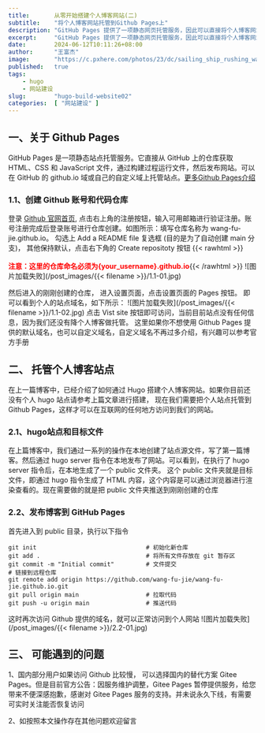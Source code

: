 ```yaml
---
title:       从零开始搭建个人博客网站(二)
subtitle:    "将个人博客网站托管到Github Pages上"
description: "GitHub Pages 提供了一项静态网页托管服务，因此可以直接将个人博客网站托管到Github Pages，它可以为个人网站提供免费二级域名供访问。它可以从 GitHub 上的仓库获取 HTML、CSS 和 JavaScript 文件，通过构建过程运行文件，然后发布网站"
excerpt:     "GitHub Pages 提供了一项静态网页托管服务，因此可以直接将个人博客网站托管到Github Pages，它可以为个人网站提供免费二级域名供访问。它可以从 GitHub 上的仓库获取 HTML、CSS 和 JavaScript 文件，通过构建过程运行文件，然后发布网站"
date:        2024-06-12T10:11:26+08:00
author:      "王富杰"
image:       "https://c.pxhere.com/photos/23/dc/sailing_ship_rushing_water_river_ship_vessel_sailboat_shore_transport-1082029.jpg!d"
published:   true
tags:
    - hugo
    - 网站建设
slug:        "hugo-build-website02"
categories:  [ "网站建设" ]
---
```


## 一、关于 Github Pages
GitHub Pages 是一项静态站点托管服务。它直接从 GitHub 上的仓库获取 HTML、CSS 和 JavaScript 文件，通过构建过程运行文件，然后发布网站。可以在 GitHub 的 github.io 域或自己的自定义域上托管站点。[更多Github Pages介绍](https://docs.github.com/zh/pages/getting-started-with-github-pages/about-github-pages)

### 1.1、创建 Github 账号和代码仓库
登录 [Github 官网首页](https://github.com/), 点击右上角的注册按钮，输入可用邮箱进行验证注册。账号注册完成后登录账号进行仓库创建。如图所示：填写仓库名称为 wang-fu-jie.github.io。 勾选上 Add a README file 复选框 (目的是为了自动创建 main 分支)， 其他保持默认，点击右下角的 Create repositoty 按钮
{{< rawhtml >}}<br><br><span style="font-weight: 700; color: red">注意：这里的仓库命名必须为{your_username}.github.io</span>{{< /rawhtml >}}
![图片加载失败](/post_images/{{< filename >}}/1.1-01.jpg)

然后进入的刚刚创建的仓库， 进入设置页面，点击设置页面的 Pages 按钮。 即可以看到个人的站点域名，如下所示：
![图片加载失败](/post_images/{{< filename >}}/1.1-02.jpg)
点击 Vist site 按钮即可访问，当前目前站点没有任何信息，因为我们还没有降个人博客做托管。 这里如果你不想使用 Github Pages 提供的默认域名，也可以自定义域名，自定义域名不再过多介绍，有兴趣可以参考官方手册

## 二、 托管个人博客站点
在上一篇博客中，已经介绍了如何通过 Hugo 搭建个人博客网站。如果你目前还没有个人 hugo 站点请参考上篇文章进行搭建， 现在我们需要把个人站点托管到 Github Pages，这样才可以在互联网的任何地方访问到我们的网站。

### 2.1、hugo站点和目标文件
在上篇博客中，我们通过一系列的操作在本地创建了站点源文件，写了第一篇博客。然后通过 hugo server 指令在本地发布了网站。可以看到，在执行了 hugo server 指令后，在本地生成了一个 public 文件夹。 这个 public 文件夹就是目标文件，即通过 hugo 指令生成了 HTML 内容，这个内容是可以通过浏览器进行渲染查看的。现在需要做的就是把 public 文件夹推送到刚刚创建的仓库

### 2.2、发布博客到 GitHub Pages
首先进入到 public 目录，执行以下指令
```shell
git init                               # 初始化新仓库
git add .                              # 将所有文件存放在 git 暂存区
git commit -m "Initial commit"         # 文件提交
# 链接到远程仓库
git remote add origin https://github.com/wang-fu-jie/wang-fu-jie.github.io.git  
git pull origin main                   # 拉取代码  
git push -u origin main                # 推送代码
```
这时再次访问 Github 提供的域名，就可以正常访问到个人网站
![图片加载失败](/post_images/{{< filename >}}/2.2-01.jpg)

## 三、 可能遇到的问题
1、国内部分用户如果访问 Github 比较慢， 可以选择国内的替代方案 Gitee Pages。但是目前官方公告：因服务维护调整，Gitee Pages 暂停提供服务，给您带来不便深感抱歉，感谢对 Gitee Pages 服务的支持。并未说永久下线，有需要可实时关注能否恢复访问

2、如按照本文操作存在其他问题欢迎留言